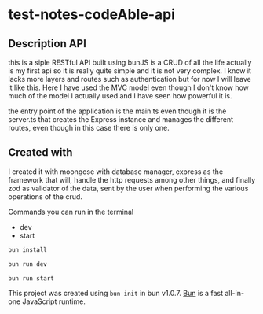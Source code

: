 # test-notes-codeAble-api

## Description API
this is a siple RESTful API built using bunJS is a CRUD of all the life actually is my first api
so it is really quite simple and it is not very complex. I know it lacks more layers and routes 
such as authentication but for now I will leave it like this. Here I have used the MVC model even 
though I don't know how much of the model I actually used and I have seen how powerful it is.

the entry point of the application is the main.ts even though it is the server.ts
 that creates the Express instance and manages the different routes, even though 
 in this case there is only one.

## Created with
I created it with moongose with database manager, express as the framework that will,
 handle the http requests among other things, and finally zod as validator of the data,
 sent by the user when performing the various operations of the crud. 

Commands you can run in the terminal
* dev
* start

```bash 
bun install
```
```bash
bun run dev
```
```bash
bun run start
```
This project was created using `bun init` in bun v1.0.7. [Bun](https://bun.sh) is a fast all-in-one JavaScript runtime.
